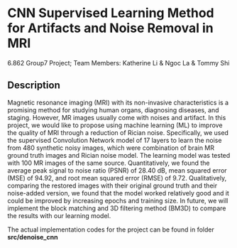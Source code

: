 # CNN Supervised Learning Method for Artifacts and Noise Removal in MRI
6.862 Group7 Project; Team Members: Katherine Li & Ngoc La & Tommy Shi
## Description
Magnetic resonance imaging (MRI) with its non-invasive characteristics is a promising method for studying human organs, diagnosing diseases, and staging. However, MR images usually come with noises and artifact. In this project, we would like to propose using machine learning (ML) to improve the quality of MRI through a reduction of Rician noise. Specifically, we used the supervised Convolution Network model of 17 layers to learn the noise from 480 synthetic noisy images, which were combination of brain MR ground truth images and Rician noise model. The learning model was tested with 100 MR images of the same source. Quantitatively, we found the average peak signal to noise ratio (PSNR) of 28.40 dB, mean squared error (MSE) of 94.92, and root mean squared error (RMSE) of 9.72. Qualitatively, comparing the restored images with their original ground truth and their noise-added version, we found that the model worked relatively good and it could be improved by increasing epochs and training size. In future, we will implement the block matching and 3D filtering method (BM3D) to compare the results with our learning model.

The actual implementation codes for the project can be found in folder **src/denoise_cnn**

